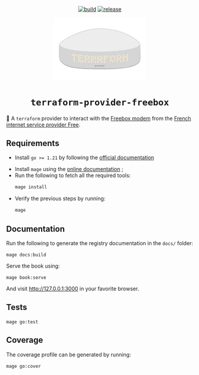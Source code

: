 <div align="center">
<p>

[![build](https://github.com/NikolaLohinski/terraform-provider-freebox/actions/workflows/build.yml/badge.svg)](https://github.com/NikolaLohinski/terraform-provider-freebox/actions/workflows/build.yml)
[![release](https://img.shields.io/github/v/release/nikolalohinski/terraform-provider-freebox.svg)](https://github.com/NikolaLohinski/terraform-provider-freebox/releases)

</p>
<img src="./book/theme/favicon.svg" width="250"/>
<h1><code>terraform-provider-freebox</code></h1>
</div>

🔌 A `terraform` provider to interact with the [Freebox modem](https://en.wikipedia.org/wiki/Freebox) from the [French internet service provider Free](https://en.wikipedia.org/wiki/Free_(ISP)).

## Requirements

- Install `go >= 1.21` by following the [official documentation](https://go.dev/doc/install)
* Install `mage` using the [online documentation](https://magefile.org) ;
* Run the following to fetch all the required tools:
  ```sh
  mage install
  ```
* Verify the previous steps by running:
  ```sh
  mage
  ```

## Documentation

Run the following to generate the registry documentation in the `docs/` folder:

```shell
mage docs:build
```

Serve the book using:

```shell
mage book:serve
```

And visit http://127.0.0.1:3000 in your favorite browser.

## Tests

```shell
mage go:test
```

## Coverage

The coverage profile can be generated by running:

```shell
mage go:cover
```
